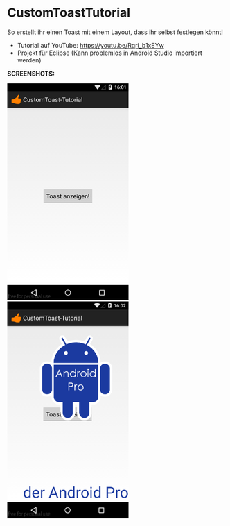 # CustomToastTutorial
So erstellt ihr einen Toast mit einem Layout, dass ihr selbst festlegen könnt!

- Tutorial auf YouTube: https://youtu.be/Rqri_b1xEYw
- Projekt für Eclipse (Kann problemlos in Android Studio importiert werden)

<b>SCREENSHOTS:</b>

<img src="https://github.com/derAndroidPro/CustomToastTutorial/blob/master/screenshot1.PNG" height="500px"/>
<img src="https://github.com/derAndroidPro/CustomToastTutorial/blob/master/screenshot2.PNG" height="500px"/>

